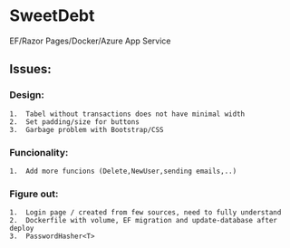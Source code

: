 # SweetDebt

EF/Razor Pages/Docker/Azure App Service

## Issues:
### Design:
	1.	Tabel without transactions does not have minimal width
	2.	Set padding/size for buttons
	3.	Garbage problem with Bootstrap/CSS
	
### Funcionality:	
	1.	Add more funcions (Delete,NewUser,sending emails,..)

### Figure out:
	1.	Login page / created from few sources, need to fully understand
	2.	Dockerfile with volume, EF migration and update-database after deploy
	3.	PasswordHasher<T>

